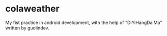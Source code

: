 # colaweather
My fist practice in android development, with the help of "DiYiHangDaiMa" written by guolindev.
